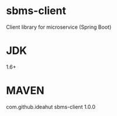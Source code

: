 # sbms-client
Client library for microservice (Spring Boot)

# JDK 
1.6+

# MAVEN
<dependency>
	<groupId>com.github.ideahut</groupId>
	<artifactId>sbms-client</artifactId>
	<version>1.0.0</version>			
</dependency>